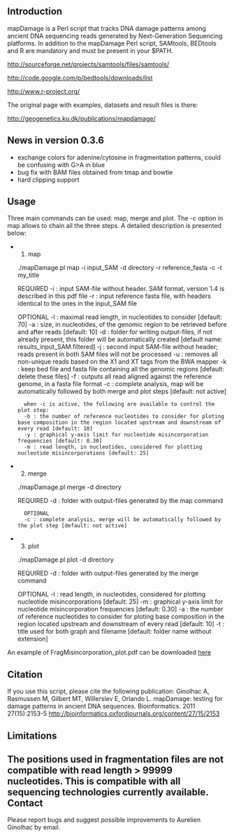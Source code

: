Introduction
------------

mapDamage is a Perl script that tracks DNA damage patterns among ancient DNA sequencing reads generated by Next-Generation Sequencing platforms. 
In addition to the mapDamage Perl script, SAMtools, BEDtools and R are mandatory and must be present in your $PATH.

http://sourceforge.net/projects/samtools/files/samtools/

http://code.google.com/p/bedtools/downloads/list

http://www.r-project.org/

The original page with examples, datasets and result files is there:

http://geogenetics.ku.dk/publications/mapdamage/

News in version 0.3.6
---------------------

* exchange colors for adenine/cytosine in fragmentation patterns, could be confusing with G>A in blue
* bug fix with BAM files obtained from tmap and bowtie
* hard clipping support

Usage
-----

Three main commands can be used: map, merge and plot. The -c option in map allows to chain all the three steps. A detailed description is presented below:

* 1. map

    ./mapDamage.pl map -i input_SAM -d directory -r reference_fasta -c -t my_title

    REQUIRED
        -i : input SAM-file without header. SAM format, version 1.4 is described in this pdf file
        -r : input reference fasta file, with headers identical to the ones in the input_SAM file

    OPTIONAL
        -l : maximal read length, in nucleotides to consider [default: 70]
        -a : size, in nucleotides, of the genomic region to be retrieved before and after reads [default: 10]
        -d : folder for writing output-files, if not already present, this folder will be automatically created [default name: results_input_SAM.filtered]
        -j : second input SAM-file without header; reads present in both SAM files will not be processed
        -u : removes all non-unique reads based on the X1 and XT tags from the BWA mapper
        -k : keep bed file and fasta file containing all the genomic regions [default: delete these files]
        -f : outputs all read aligned against the reference genome, in a fasta file format
        -c : complete analysis, map will be automatically followed by both merge and plot steps [default: not active]

        when -c is active, the following are available to control the plot step:
        -b : the number of reference nucleotides to consider for ploting base composition in the region located upstream and downstream of every read [default: 10]
        -y : graphical y-axis limit for nucleotide misincorporation frequencies [default: 0.30]
        -m : read length, in nucleotides, considered for plotting nucleotide misincorporations [default: 25]

* 2. merge

    ./mapDamage.pl merge -d directory

    REQUIRED
        -d : folder with output-files generated by the map command

        OPTIONAL
        -c : complete analysis, merge will be automatically followed by the plot step [default: not active]

* 3. plot

    ./mapDamage.pl plot -d directory

    REQUIRED
        -d : folder with output-files generated by the merge command

    OPTIONAL
        -l : read length, in nucleotides, considered for plotting nucleotide misincorporations [default: 25]
        -m : graphical y-axis limit for nucleotide misincorporation frequencies [default: 0.30]
        -a : the number of reference nucleotides to consider for ploting base composition in the region located upstream and downstream of every read [default: 10]
        -t : title used for both graph and filename [default: folder name without extension]

An example of FragMisincorporation_plot.pdf  can be downloaded [here](https://github.com/ginolhac/mapDamage/blob/master/FragMisincorporation_plot.pdf?raw=true)


Citation
--------
If you use this script, please cite the following publication: Ginolhac A, Rasmussen M, Gilbert MT, Willerslev E, Orlando L.
mapDamage: testing for damage patterns in ancient DNA sequences. Bioinformatics. 2011 27(15):2153-5
http://bioinformatics.oxfordjournals.org/content/27/15/2153

Limitations
-----------
The positions used in fragmentation files are not compatible with read length > 99999 nucleotides. This is compatible with all sequencing technologies currently available.
Contact
-------
Please report bugs and suggest possible improvements to Aurelien Ginolhac by email. 
